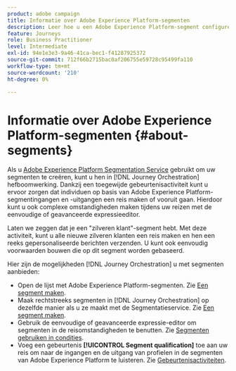 ```yaml
---
product: adobe campaign
title: Informatie over Adobe Experience Platform-segmenten
description: Leer hoe u een Adobe Experience Platform-segment configureert
feature: Journeys
role: Business Practitioner
level: Intermediate
exl-id: 94e1e3e3-9a46-41ca-bec1-f41287925372
source-git-commit: 712f66b2715bac0af206755e59728c95499fa110
workflow-type: tm+mt
source-wordcount: '210'
ht-degree: 0%

---
```


# Informatie over Adobe Experience Platform-segmenten {#about-segments}

Als u [Adobe Experience Platform Segmentation Service](https://docs.adobe.com/content/help/en/experience-platform/segmentation/home.html) gebruikt om uw segmenten te creëren, kunt u hen in [!DNL Journey Orchestration] hefboomwerking. Dankzij een toegewijde gebeurtenisactiviteit kunt u ervoor zorgen dat individuen op basis van Adobe Experience Platform-segmentingangen en -uitgangen een reis maken of vooruit gaan. Hierdoor kunt u ook complexe omstandigheden maken tijdens uw reizen met de eenvoudige of geavanceerde expressieeditor.

Laten we zeggen dat je een &quot;zilveren klant&quot;-segment hebt. Met deze activiteit, kunt u alle nieuwe zilveren klanten een reis maken en hen een reeks gepersonaliseerde berichten verzenden. U kunt ook eenvoudig voorwaarden bouwen die op dit segment worden gebaseerd.

Hier zijn de mogelijkheden [!DNL Journey Orchestration] u met segmenten aanbieden:

* Open de lijst met Adobe Experience Platform-segmenten. Zie [Een segment maken](../segment/creating-a-segment.md).
* Maak rechtstreeks segmenten in [!DNL Journey Orchestration] op dezelfde manier als u ze maakt met de Segmentatieservice. Zie [Een segment maken](../segment/creating-a-segment.md).
* Gebruik de eenvoudige of geavanceerde expressie-editor om segmenten in de reisomstandigheden te benutten. Zie [Segmenten gebruiken in condities](../segment/using-a-segment.md).
* Voeg een gebeurtenis **[!UICONTROL Segment qualification]** toe aan uw reis om naar de ingangen en de uitgang van profielen in de segmenten van Adobe Experience Platform te luisteren. Zie [Gebeurtenisactiviteiten](../building-journeys/segment-qualification-events.md).
